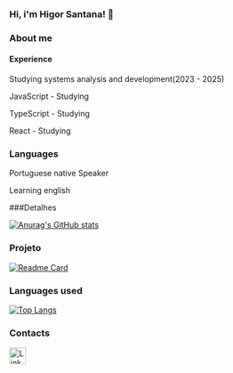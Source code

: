 ### Hi, i'm Higor Santana! 👋

### About me
#### Experience

Studying systems analysis and development(2023 - 2025)

JavaScript - Studying

TypeScript - Studying

React - Studying

### Languages

Portuguese native Speaker

Learning english

###Detalhes

[![Anurag's GitHub stats](https://github-readme-stats.vercel.app/api?username=higorsantana96&show_icons=true&theme=dark)](https://github.com/anuraghazra/github-readme-status)

### Projeto

[![Readme Card](https://github-readme-stats.vercel.app/api/pin/?username=higorsantana96&repo=Tik-Tok-Project&theme=dark)](https://github.com/anuraghazra/github-readme-stats)

### Languages used

[![Top Langs](https://github-readme-stats.vercel.app/api/top-langs/?username=higorsantana96)](https://github.com/anuraghazra/github-readme-stats)

### Contacts

[<img scr='https://img.shields.io/badge/LinkedIn-0077B5?style=for-the-badge&logo=linkedin&logoColor=white' alt='Linkedin' height='30'>](https://www.linkedin.com/in/higorsantanadev/)



